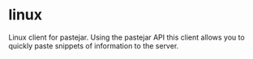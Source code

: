 # linux
Linux client for pastejar.
Using the pastejar API this client allows you to quickly paste snippets of information to the server.
